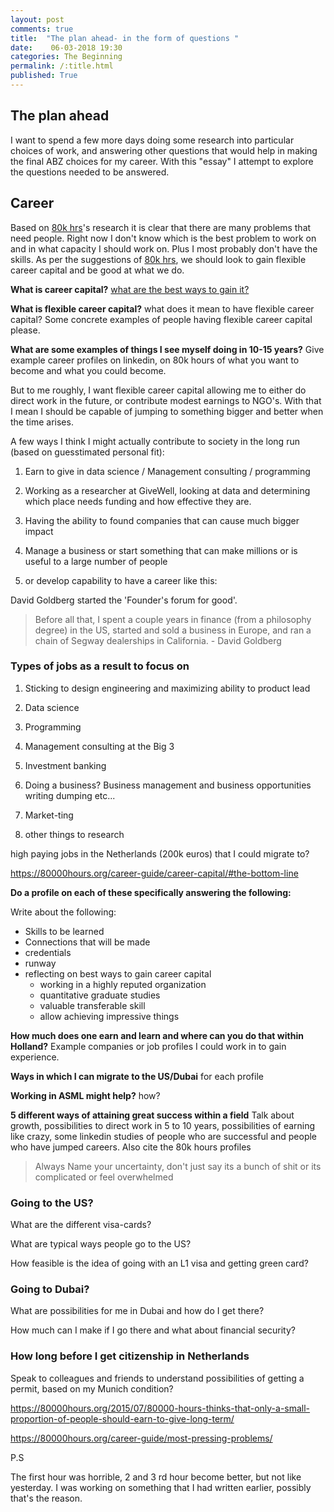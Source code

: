 ```yaml
---
layout: post
comments: true
title:  "The plan ahead- in the form of questions "
date:    06-03-2018 19:30
categories: The Beginning
permalink: /:title.html
published: True
---
```


## The plan ahead

I want to spend a few more days doing some research into particular
choices of work, and answering other questions that would help in
making the final ABZ choices for my career. With this "essay" I
attempt to explore the questions needed to be answered.

## Career

Based on [80k hrs][80khours]'s research it is clear that there are
many problems that need people. Right now I don't know which is the
best problem to work on and in what capacity I should work on. Plus I
most probably don't have the skills. As per the suggestions of [80k
hrs][80khours], we should look to gain flexible career capital and be
good at what we do.

**What is career capital?** [what are the best ways to gain it?][80k-cc]

**What is flexible career capital?** what does it mean to have flexible
career capital? Some concrete examples of people having flexible
career capital please.

**What are some examples of things I see myself doing in 10-15
years?** Give example career profiles on linkedin, on 80k hours of
what you want to become and what you could become.

But to me roughly, I want flexible career capital allowing me to either
do direct work in the future, or  contribute modest earnings to
NGO's. With that I mean I should be capable of jumping to something
bigger and better when the time arises.

A few ways I think I might actually contribute to society in the
long run (based on guesstimated personal fit):

1.  Earn to give in data science / Management consulting / programming

2.  Working as a researcher at GiveWell, looking at data and
    determining which place needs funding and how effective they are.

3.  Having the ability to found companies that can cause much bigger
    impact

4.  Manage a business or start something that can make millions or is
    useful to a large number of people
	
5. or develop capability to have a career like this:

David Goldberg started the 'Founder's forum for good'.

> Before all that, I spent a couple years in finance (from a philosophy degree) in the US, started
> and sold a business in Europe, and ran a chain of Segway dealerships
> in California. - David Goldberg

[80khours]: https://80000hours.org/

### Types of jobs as a result to focus on

1. Sticking to design engineering and
   maximizing ability to product lead
   
2. Data science

3. Programming

4. Management consulting at the Big 3

5. Investment banking

6. Doing a business? Business management and business opportunities
writing dumping etc...

7. Market-ting

8. other things to research

high paying jobs in the Netherlands (200k euros) that I could
migrate to?

https://80000hours.org/career-guide/career-capital/#the-bottom-line

**Do a profile on each of these specifically answering the following:** 

Write about the following:

- Skills to be learned
- Connections that will be made
- credentials 
- runway
- reflecting on best ways to gain career capital 
  - working in a highly reputed organization
  - quantitative graduate studies
  - valuable transferable skill
  - allow achieving impressive things
		
**How much does one earn and learn and where can you do that within
Holland?** Example companies or job profiles I could work in to gain
experience.

**Ways in which I can migrate to the US/Dubai** for each profile

**Working in ASML might help?** how?

**5 different ways of attaining great success within a field** Talk
about growth, possibilities to direct work in 5 to 10 years,
possibilities of earning like crazy, some linkedin studies of people
who are successful and people who have jumped careers. Also cite the
80k hours profiles

>Always Name your uncertainty, don't just say its a bunch of shit or
>its complicated or feel overwhelmed

[80k-cc]: https://80000hours.org/career-guide/career-capital/#the-bottom-line

### Going to the US?

What are the different visa-cards? 

What are typical ways people go to the US?

How feasible is the idea of going with an L1 visa and getting green card?

### Going to Dubai?

What are possibilities for me in Dubai and how do I get there?

How much can I make if I go there and what about financial security?

### How long before I get citizenship in Netherlands 

Speak to colleagues and friends to understand possibilities of
getting a permit, based on my Munich condition?


<https://80000hours.org/2015/07/80000-hours-thinks-that-only-a-small-proportion-of-people-should-earn-to-give-long-term/>

<https://80000hours.org/career-guide/most-pressing-problems/>

P.S

The first hour was horrible, 2 and 3 rd hour become better, but not like yesterday. I was working on something that I had written earlier, possibly that's the reason.
